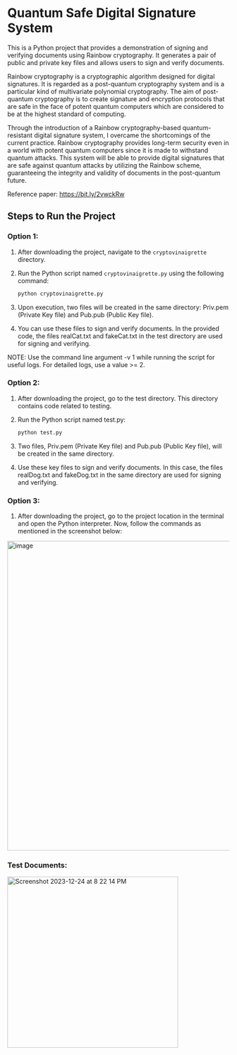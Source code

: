 # Quantum Safe Digital Signature System

This is a Python project that provides a demonstration of signing and verifying documents using Rainbow cryptography. It generates a pair of public and private key files and allows users to sign and verify documents.

Rainbow cryptography is a cryptographic algorithm designed for digital signatures. It is regarded as a post-quantum cryptography system and is a particular kind of multivariate polynomial cryptography. The aim of post-quantum cryptography is to create signature and encryption protocols that are safe in the face of potent quantum computers which are considered to be at the highest standard of computing.

Through the introduction of a Rainbow cryptography-based quantum-resistant digital signature system, I overcame the shortcomings of the current practice. Rainbow cryptography provides long-term security even in a world with potent quantum computers since it is made to withstand quantum attacks. This system will be able to provide digital signatures that are safe against quantum attacks by utilizing the Rainbow scheme, guaranteeing the integrity and validity of documents in the post-quantum future.

Reference paper: https://bit.ly/2vwckRw

## Steps to Run the Project

### Option 1:

1. After downloading the project, navigate to the `cryptovinaigrette` directory.

2. Run the Python script named `cryptovinaigrette.py` using the following command:

   ```bash
   python cryptovinaigrette.py

3. Upon execution, two files will be created in the same directory: Priv.pem (Private Key file) and Pub.pub (Public Key file).

4. You can use these files to sign and verify documents. In the provided code, the files realCat.txt and fakeCat.txt in the test directory are used for signing and verifying.

NOTE: Use the command line argument -v 1 while running the script for useful logs. For detailed logs, use a value >= 2.


### Option 2:

1. After downloading the project, go to the test directory. This directory contains code related to testing.

2. Run the Python script named test.py:

   ```bash
   python test.py

3. Two files, Priv.pem (Private Key file) and Pub.pub (Public Key file), will be created in the same directory.

4. Use these key files to sign and verify documents. In this case, the files realDog.txt and fakeDog.txt in the same directory are used for signing and verifying.


### Option 3:

1.	After downloading the project, go to the project location in the terminal and open the Python interpreter. Now, follow the commands as mentioned in the screenshot below:

<img width="850" height="700" alt="image" src="https://github.com/VinDesiraju/Quantum-Safe-Digitsl-Signature-System/assets/31548669/52cf907d-116d-4a0d-91ac-c8cb685adc74">


### Test Documents:

<img width="387" alt="Screenshot 2023-12-24 at 8 22 14 PM" src="https://github.com/VinDesiraju/Quantum-Safe-Digital-Signature-System/assets/31548669/3bbced7f-45fe-4359-baa1-7bbe485bb566">







